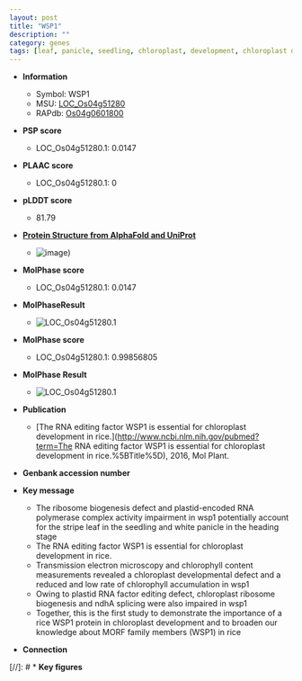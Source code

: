 ```yaml
---
layout: post
title: "WSP1"
description: ""
category: genes
tags: [leaf, panicle, seedling, chloroplast, development, chloroplast developmental, chloroplast development]
---
```


* **Information**  
    + Symbol: WSP1  
    + MSU: [LOC_Os04g51280](http://rice.plantbiology.msu.edu/cgi-bin/ORF_infopage.cgi?orf=LOC_Os04g51280)  
    + RAPdb: [Os04g0601800](http://rapdb.dna.affrc.go.jp/viewer/gbrowse_details/irgsp1?name=Os04g0601800)  

* **PSP score**  
    + LOC_Os04g51280.1: 0.0147 

* **PLAAC score**  
    + LOC_Os04g51280.1: 0 

* **pLDDT score**
    + 81.79

* **[Protein Structure from AlphaFold and UniProt](https://www.uniprot.org/uniprotkb/Q0JAF6/entry#structure)**
    + ![image](https://ricepsp.github.io/images/Q0/AF-Q0JAF6-F1.png))

* **MolPhase score**
    + LOC_Os04g51280.1: 0.0147

* **MolPhaseResult**
    + ![LOC_Os04g51280.1](https://ricepsp.github.io/pictures/LOC_Os04g/LOC_Os04g51280.1.png)

* **MolPhase score**
    + LOC_Os04g51280.1: 0.99856805

* **MolPhase Result**
    + ![LOC_Os04g51280.1](https://304243504.github.io/Pictures/LOC_Os04g/LOC_Os04g51280.1.png)

* **Publication**  
    + [The RNA editing factor WSP1 is essential for chloroplast development in rice.](http://www.ncbi.nlm.nih.gov/pubmed?term=The RNA editing factor WSP1 is essential for chloroplast development in rice.%5BTitle%5D), 2016, Mol Plant.

* **Genbank accession number**  

* **Key message**  
    + The ribosome biogenesis defect and plastid-encoded RNA polymerase complex activity impairment in wsp1 potentially account for the stripe leaf in the seedling and white panicle in the heading stage
    + The RNA editing factor WSP1 is essential for chloroplast development in rice.
    + Transmission electron microscopy and chlorophyll content measurements revealed a chloroplast developmental defect and a reduced and low rate of chlorophyll accumulation in wsp1
    + Owing to plastid RNA factor editing defect, chloroplast ribosome biogenesis and ndhA splicing were also impaired in wsp1
    + Together, this is the first study to demonstrate the importance of a rice WSP1 protein in chloroplast development and to broaden our knowledge about MORF family members (WSP1) in rice

* **Connection**  

[//]: # * **Key figures**  


